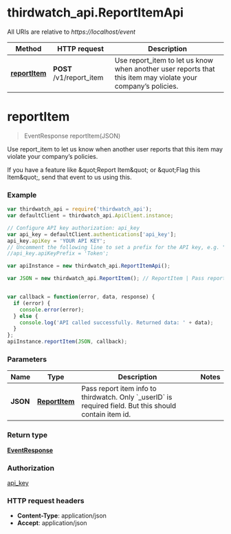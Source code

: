 # thirdwatch_api.ReportItemApi

All URIs are relative to *https://localhost/event*

Method | HTTP request | Description
------------- | ------------- | -------------
[**reportItem**](ReportItemApi.md#reportItem) | **POST** /v1/report_item | Use report_item to let us know when another user reports that this item may violate your company’s policies.


<a name="reportItem"></a>
# **reportItem**
> EventResponse reportItem(JSON)

Use report_item to let us know when another user reports that this item may violate your company’s policies.

If you have a feature like \&quot;Report Item\&quot; or \&quot;Flag this Item\&quot;, send that event to us using this. 

### Example
```javascript
var thirdwatch_api = require('thirdwatch_api');
var defaultClient = thirdwatch_api.ApiClient.instance;

// Configure API key authorization: api_key
var api_key = defaultClient.authentications['api_key'];
api_key.apiKey = 'YOUR API KEY';
// Uncomment the following line to set a prefix for the API key, e.g. "Token" (defaults to null)
//api_key.apiKeyPrefix = 'Token';

var apiInstance = new thirdwatch_api.ReportItemApi();

var JSON = new thirdwatch_api.ReportItem(); // ReportItem | Pass report item info to thirdwatch. Only `_userID` is required field. But this should contain item id.


var callback = function(error, data, response) {
  if (error) {
    console.error(error);
  } else {
    console.log('API called successfully. Returned data: ' + data);
  }
};
apiInstance.reportItem(JSON, callback);
```

### Parameters

Name | Type | Description  | Notes
------------- | ------------- | ------------- | -------------
 **JSON** | [**ReportItem**](ReportItem.md)| Pass report item info to thirdwatch. Only &#x60;_userID&#x60; is required field. But this should contain item id. | 

### Return type

[**EventResponse**](EventResponse.md)

### Authorization

[api_key](../README.md#api_key)

### HTTP request headers

 - **Content-Type**: application/json
 - **Accept**: application/json

